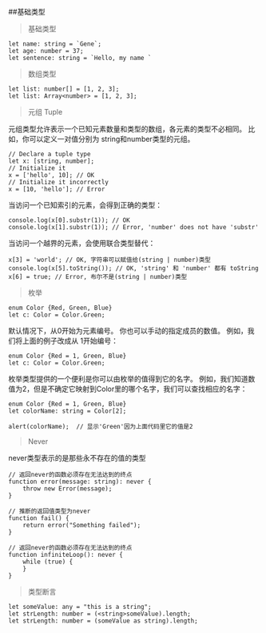 ##基础类型

> 基础类型

	let name: string = `Gene`;
	let age: number = 37;
	let sentence: string = `Hello, my name `

> 数组类型

	let list: number[] = [1, 2, 3];
	let list: Array<number> = [1, 2, 3];

> 元组 Tuple

元组类型允许表示一个已知元素数量和类型的数组，各元素的类型不必相同。 比如，你可以定义一对值分别为 string和number类型的元组。	

	// Declare a tuple type
	let x: [string, number];
	// Initialize it
	x = ['hello', 10]; // OK
	// Initialize it incorrectly
	x = [10, 'hello']; // Error

当访问一个已知索引的元素，会得到正确的类型：

	console.log(x[0].substr(1)); // OK
	console.log(x[1].substr(1)); // Error, 'number' does not have 'substr'

当访问一个越界的元素，会使用联合类型替代：

	x[3] = 'world'; // OK, 字符串可以赋值给(string | number)类型
	console.log(x[5].toString()); // OK, 'string' 和 'number' 都有 toString
	x[6] = true; // Error, 布尔不是(string | number)类型

> 枚举

	enum Color {Red, Green, Blue}
	let c: Color = Color.Green;

默认情况下，从0开始为元素编号。 你也可以手动的指定成员的数值。 例如，我们将上面的例子改成从 1开始编号：

	enum Color {Red = 1, Green, Blue}
	let c: Color = Color.Green;

枚举类型提供的一个便利是你可以由枚举的值得到它的名字。 例如，我们知道数值为2，但是不确定它映射到Color里的哪个名字，我们可以查找相应的名字：

	enum Color {Red = 1, Green, Blue}
	let colorName: string = Color[2];
	
	alert(colorName);  // 显示'Green'因为上面代码里它的值是2

> Never

never类型表示的是那些永不存在的值的类型

	// 返回never的函数必须存在无法达到的终点
	function error(message: string): never {
	    throw new Error(message);
	}
	
	// 推断的返回值类型为never
	function fail() {
	    return error("Something failed");
	}
	
	// 返回never的函数必须存在无法达到的终点
	function infiniteLoop(): never {
	    while (true) {
	    }
	}

> 类型断言 
	
	let someValue: any = "this is a string";
	let strLength: number = (<string>someValue).length;
	let strLength: number = (someValue as string).length;